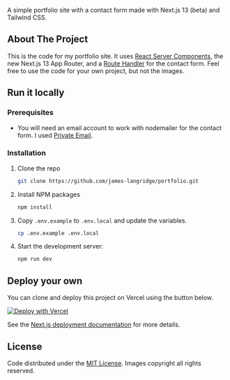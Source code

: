 A simple portfolio site with a contact form made with Next.js 13 (beta) and Tailwind CSS.

## About The Project

This is the code for my portfolio site.  It uses [React Server Components](https://beta.nextjs.org/docs/rendering/server-and-client-components), the new Next.js 13 App Router, and a [Route Handler](https://beta.nextjs.org/docs/routing/route-handlers) for the contact form.  Feel free to use the code for your own project, but not the images.

## Run it locally

### Prerequisites

- You will need an email account to work with nodemailer for the contact form.  I used [Private Email](https://privateemail.com).

### Installation

1. Clone the repo
   ```sh
   git clone https://github.com/james-langridge/portfolio.git
   ```

2. Install NPM packages
   ```sh
   npm install
   ```

3. Copy `.env.example` to `.env.local` and update the variables.
    ```sh
    cp .env.example .env.local
    ```

6. Start the development server:
    ```sh
    npm run dev
    ```

## Deploy your own

You can clone and deploy this project on Vercel using the button below.

[![Deploy with Vercel](https://vercel.com/button)](https://vercel.com/new/clone?repository-url=https%3A%2F%2Fgithub.com%2Fjames-langridge%2Fportfolio&env=SMTP_USER,SMTP_PASSWORD,EMAIL_TO,SMTP_HOST,SMTP_PORT)

See the [Next.js deployment documentation](https://nextjs.org/docs/deployment) for more details.

## License

Code distributed under the [MIT License](https://github.com/james-langridge/portfolio/blob/main/LICENSE).  Images copyright all rights reserved.

